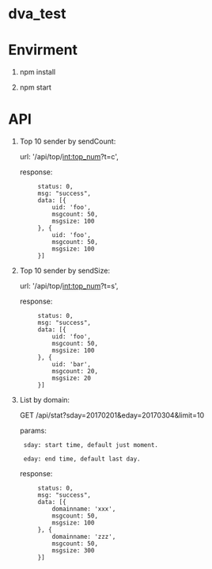 # dva_test

# Envirment

1. npm install

2. npm start

# API

1. Top 10 sender by sendCount:

    url: '/api/top/<int:top_num>?t=c',

    response: 
    
            status: 0,
            msg: "success",
            data: [{
                uid: 'foo',
                msgcount: 50,
                msgsize: 100
            }, {
                uid: 'foo',
                msgcount: 50,
                msgsize: 100
            }]

2. Top 10 sender by sendSize:

    url: '/api/top/<int:top_num>?t=s',

    response: 

            status: 0,
            msg: "success",
            data: [{
                uid: 'foo',
                msgcount: 50,
                msgsize: 100
            }, {
                uid: 'bar',
                msgcount: 20,
                msgsize: 20
            }]

3. List by domain:

	GET /api/stat?sday=20170201&eday=20170304&limit=10

    params: 

        sday: start time, default just moment.

        eday: end time, default last day.

    response: 

            status: 0,
            msg: "success",
            data: [{
                domainname: 'xxx',
                msgcount: 50,
                msgsize: 100
            }, {
                domainname: 'zzz',
                msgcount: 50,
                msgsize: 300
            }]
